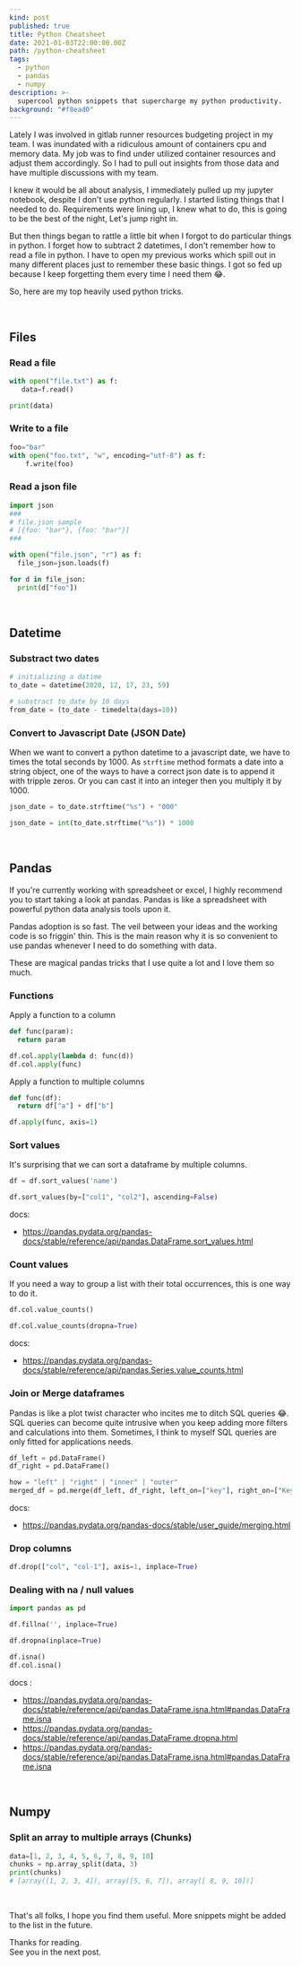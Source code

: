 ```yaml
---
kind: post
published: true
title: Python Cheatsheet
date: 2021-01-03T22:00:00.00Z
path: /python-cheatsheet
tags:
  - python
  - pandas
  - numpy
description: >-
  supercool python snippets that supercharge my python productivity.
background: "#f8ead0"
---
```


Lately I was involved in gitlab runner resources budgeting project in my team. I was inundated with a ridiculous amount of containers cpu and memory data. My job was to find under utilized container resources and adjust them accordingly. So I had to pull out insights from those data and have multiple discussions with my team.

I knew it would be all about analysis, I immediately pulled up my jupyter notebook, despite I don't use python regularly. I started listing things that I needed to do. Requirements were lining up, I knew what to do, this is going to be the best of the night, Let's jump right in.

But then things began to rattle a little bit when I forgot to do particular things in python. I forget how to subtract 2 datetimes, I don't remember how to read a file in python. I have to open my previous works which spill out in many different places just to remember these basic things. I got so fed up because I keep forgetting them every time I need them 😂.

So, here are my top heavily used python tricks.

<br/>

## Files

### Read a file
```python
with open("file.txt") as f:
   data=f.read()

print(data)
```

### Write to a file
```python
foo="bar"
with open("foo.txt", "w", encoding="utf-8") as f:
    f.write(foo)
```

### Read a json file
```python
import json
### 
# file.json sample
# [{foo: "bar"}, {foo: "bar"}]
###

with open("file.json", "r") as f:
  file_json=json.loads(f)

for d in file_json:
  print(d["foo"])
```
<br/>

## Datetime

### Substract two dates
```python
# initializing a datime
to_date = datetime(2020, 12, 17, 23, 59)

# substract to_date by 10 days
from_date = (to_date - timedelta(days=10))

```

### Convert to Javascript Date (JSON Date)
When we want to convert a python datetime to a javascript date, we have to times the total seconds by 1000. 
As `strftime` method formats a date into a string object,
one of the ways to have a correct json date is to append it with tripple zeros.
Or you can cast it into an integer then you multiply it by 1000.

```python
json_date = to_date.strftime("%s") + "000"

json_date = int(to_date.strftime("%s")) * 1000
```
<br/>

## Pandas
If you're currently working with spreadsheet or excel, I highly recommend you to start taking a look at pandas. Pandas is like a spreadsheet with powerful python data analysis tools upon it.

Pandas adoption is so fast. The veil between your ideas and the working code is so friggin' thin. This is the main reason why it is so convenient to use pandas whenever I need to do something with data.

These are magical pandas tricks that I use quite a lot and I love them so much.

### Functions

Apply a function to a column
```python
def func(param):
  return param

df.col.apply(lambda d: func(d))
df.col.apply(func)
```

Apply a function to multiple columns
```python
def func(df):
  return df["a"] + df["b"]

df.apply(func, axis=1)
```

### Sort values
It's surprising that we can sort a dataframe by multiple columns.
```python
df = df.sort_values('name')

df.sort_values(by=["col1", "col2"], ascending=False)
```
docs:
- https://pandas.pydata.org/pandas-docs/stable/reference/api/pandas.DataFrame.sort_values.html

### Count values
If you need a way to group a list with their total occurrences, this is one way to do it.
```python
df.col.value_counts()

df.col.value_counts(dropna=True)
```
docs:
- https://pandas.pydata.org/pandas-docs/stable/reference/api/pandas.Series.value_counts.html

### Join or Merge dataframes
Pandas is like a plot twist character who incites me to ditch SQL queries 😂. SQL queries can become quite intrusive when you keep adding more filters and calculations into them. Sometimes, I think to myself SQL queries are only fitted for applications needs.

```python
df_left = pd.DataFrame()
df_right = pd.DataFrame()

how = "left" | "right" | "inner" | "outer"
merged_df = pd.merge(df_left, df_right, left_on=["key"], right_on=["Key"], how=how)
```
docs:
- https://pandas.pydata.org/pandas-docs/stable/user_guide/merging.html

### Drop columns
```python
df.drop(["col", "col-1"], axis=1, inplace=True)
```

### Dealing with na / null values
```python
import pandas as pd

df.fillna('', inplace=True)

df.dropna(inplace=True)

df.isna()
df.col.isna()
```
docs :
- https://pandas.pydata.org/pandas-docs/stable/reference/api/pandas.DataFrame.isna.html#pandas.DataFrame.isna
- https://pandas.pydata.org/pandas-docs/stable/reference/api/pandas.DataFrame.dropna.html
- https://pandas.pydata.org/pandas-docs/stable/reference/api/pandas.DataFrame.isna.html#pandas.DataFrame.isna

<br/>

## Numpy

### Split an array to multiple arrays (Chunks)
```python
data=[1, 2, 3, 4, 5, 6, 7, 8, 9, 10]
chunks = np.array_split(data, 3)
print(chunks)
# [array([1, 2, 3, 4]), array([5, 6, 7]), array([ 8, 9, 10])]
```

<br/>

That's all folks, I hope you find them useful. 
More snippets might be added to the list in the future.

Thanks for reading. <br/>
See you in the next post.

